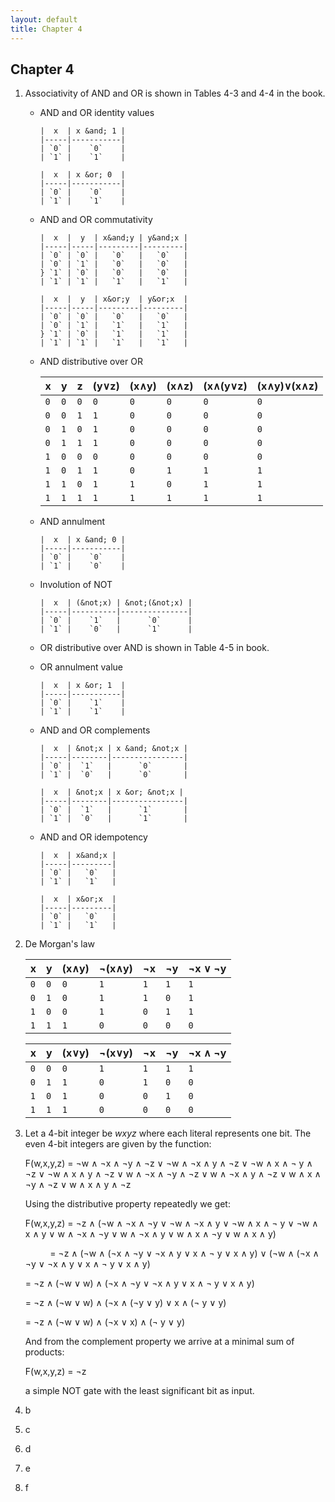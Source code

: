```yaml
---
layout: default
title: Chapter 4
---
```


## Chapter 4

1.  Associativity of AND and OR is shown in Tables 4-3 and 4-4 in the book.

    - AND and OR identity values

          |  x  | x &and; 1 |
          |-----|-----------|
          | `0` |    `0`    |
          | `1` |    `1`    |

          |  x  | x &or; 0  |
          |-----|-----------|
          | `0` |    `0`    |
          | `1` |    `1`    |

    - AND and OR commutativity

          |  x  |  y  | x&and;y | y&and;x |
          |-----|-----|---------|---------|
          | `0` | `0` |   `0`   |   `0`   |
          | `0` | `1` |   `0`   |   `0`   |
          } `1` | `0` |   `0`   |   `0`   |
          | `1` | `1` |   `1`   |   `1`   |

          |  x  |  y  | x&or;y  | y&or;x  |
          |-----|-----|---------|---------|
          | `0` | `0` |   `0`   |   `0`   |
          | `0` | `1` |   `1`   |   `1`   |
          } `1` | `0` |   `1`   |   `1`   |
          | `1` | `1` |   `1`   |   `1`   |

    -  AND distributive over OR

          |  x  |  y  |  z  | (y&or;z) | (x&and;y) | (x&and;z) | (x&and;(y&or;z) | (x&and;y)&or;(x&and;z) |
          |-----|-----|-----|----------|-----------|-----------|-----------------|------------------------|
          | `0` | `0` | `0` |   `0`    |    `0`    |    `0`    |     `0`         |           `0`          |    
          | `0` | `0` | `1` |   `1`    |    `0`    |    `0`    |     `0`         |           `0`          |
          | `0` | `1` | `0` |   `1`    |    `0`    |    `0`    |     `0`         |           `0`          |
          | `0` | `1` | `1` |   `1`    |    `0`    |    `0`    |     `0`         |           `0`          |
          | `1` | `0` | `0` |   `0`    |    `0`    |    `0`    |     `0`         |           `0`          |
          | `1` | `0` | `1` |   `1`    |    `0`    |    `1`    |     `1`         |           `1`          |
          | `1` | `1` | `0` |   `1`    |    `1`    |    `0`    |     `1`         |           `1`          |
          | `1` | `1` | `1` |   `1`    |    `1`    |    `1`    |     `1`         |           `1`          |

    - AND annulment

          |  x  | x &and; 0 |
          |-----|-----------|
          | `0` |    `0`    |
          | `1` |    `0`    |
        
    - Involution of NOT
        
          |  x  | (&not;x) | &not;(&not;x) |
          |-----|----------|---------------|
          | `0` |    `1`   |      `0`      |
          | `1` |    `0`   |      `1`      |

    - OR distributive over AND is shown in Table 4-5 in book.

    - OR annulment value

          |  x  | x &or; 1  |
          |-----|-----------|
          | `0` |    `1`    |
          | `1` |    `1`    |

    - AND and OR complements

          |  x  | &not;x | x &and; &not;x |
          |-----|--------|----------------|
          | `0` |  `1`   |      `0`       |
          | `1` |  `0`   |      `0`       |

          |  x  | &not;x | x &or; &not;x |
          |-----|--------|----------------|
          | `0` |  `1`   |      `1`       |
          | `1` |  `0`   |      `1`       |

    - AND and OR idempotency

          |  x  | x&and;x |
          |-----|---------|
          | `0` |   `0`   |
          | `1` |   `1`   |

          |  x  | x&or;x  |
          |-----|---------|
          | `0` |   `0`   |
          | `1` |   `1`   |

2.  De Morgan's law

    |  x  |  y  |  (x&and;y)  | &not;(x&and;y) | &not;x | &not;y | &not;x &or; &not;y |
    |-----|-----|-------------|----------------|--------|--------|--------------------|
    | `0` | `0` |     `0`     |      `1`       |   `1`  |   `1`  |       `1`          |    
    | `0` | `1` |     `0`     |      `1`       |   `1`  |   `0`  |       `1`          |
    | `1` | `0` |     `0`     |      `1`       |   `0`  |   `1`  |       `1`          |
    | `1` | `1` |     `1`     |      `0`       |   `0`  |   `0`  |       `0`          |

    |  x  |  y  |  (x&or;y)  | &not;(x&or;y) | &not;x | &not;y | &not;x &and; &not;y |
    |-----|-----|------------|---------------|--------|--------|---------------------|
    | `0` | `0` |     `0`    |      `1`      |   `1`  |   `1`  |        `1`          |    
    | `0` | `1` |     `1`    |      `0`      |   `1`  |   `0`  |        `0`          |
    | `1` | `0` |     `1`    |      `0`      |   `0`  |   `1`  |        `0`          |
    | `1` | `1` |     `1`    |      `0`      |   `0`  |   `0`  |        `0`          |

3. Let a 4-bit integer be *wxyz* where each literal represents one bit. The even 4-bit integers are given by the function:

   F(w,x,y,z) = &not;w &and; &not;x &and; &not;y &and; &not;z
      &or; &not;w &and; &not;x &and; y &and; &not;z
      &or; &not;w &and; x &and; &not; y &and; &not;z
      &or; &not;w &and; x &and; y &and; &not;z
      &or; w &and; &not;x &and; &not;y &and; &not;z
      &or; w &and; &not;x &and; y &and; &not;z
      &or; w &and; x &and; &not;y &and; &not;z
      &or; w &and; x &and; y &and; &not;z
      
   Using the distributive property repeatedly we get:

   F(w,x,y,z) = &not;z &and; (&not;w &and; &not;x &and; &not;y
      &or; &not;w &and; &not;x &and; y &or; &not;w &and; x &and; &not; y
      &or; &not;w &and; x &and; y &or; w &and; &not;x &and; &not;y
      &or; w &and; &not;x &and; y &or; w &and; x &and; &not;y
      &or; w &and; x &and; y)

    &nbsp;&nbsp;&nbsp;&nbsp;&nbsp;&nbsp;&nbsp;&nbsp;&nbsp;&nbsp;= &not;z &and; (&not;w &and; (&not;x &and; &not;y &or; &not;x &and; y &or; x &and; &not; y &or; x &and; y)
     &or; (&not;w &and; (&not;x &and; &not;y &or; &not;x &and; y &or; x &and; &not; y &or; x &and; y)

    = &not;z &and; (&not;w &or; w) &and; (&not;x &and; &not;y &or; &not;x &and; y &or; x &and; &not; y &or; x &and; y)
    
    = &not;z &and; (&not;w &or; w) &and; (&not;x &and; (&not;y &or; y) &or; x &and; (&not; y &or; y)
    
    = &not;z &and; (&not;w &or; w) &and; (&not;x &or; x) &and; (&not; y &or; y)

   And from the complement property we arrive at a minimal sum of products:

   F(w,x,y,z) = &not;z

   a simple NOT gate with the least significant bit as input.

4. b
5. c
6. d
7. e
8. f